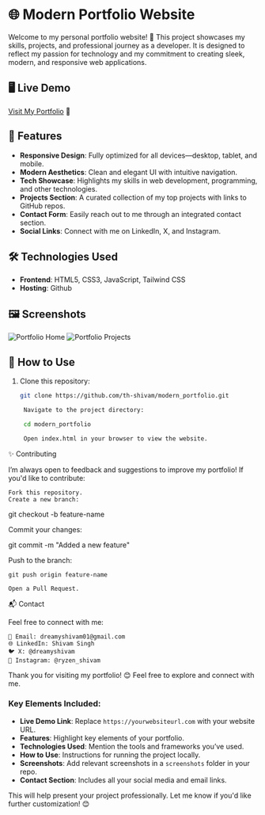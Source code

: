 # 🌐 Modern Portfolio Website

Welcome to my personal portfolio website! 🚀 This project showcases my skills, projects, and professional journey as a developer. It is designed to reflect my passion for technology and my commitment to creating sleek, modern, and responsive web applications.

## 🖥️ Live Demo
[Visit My Portfolio](https://th-shivam.github.io/Modern_portfolio/) 🌟

## 📌 Features
- **Responsive Design**: Fully optimized for all devices—desktop, tablet, and mobile.
- **Modern Aesthetics**: Clean and elegant UI with intuitive navigation.
- **Tech Showcase**: Highlights my skills in web development, programming, and other technologies.
- **Projects Section**: A curated collection of my top projects with links to GitHub repos.
- **Contact Form**: Easily reach out to me through an integrated contact section.
- **Social Links**: Connect with me on LinkedIn, X, and Instagram.

## 🛠️ Technologies Used
- **Frontend**: HTML5, CSS3, JavaScript, Tailwind CSS
- **Hosting**: Github

## 🖼️ Screenshots
![Portfolio Home](./screenshots/home.png)
![Portfolio Projects](./screenshots/projects.png)

## 🚀 How to Use
1. Clone this repository:
   ```bash
   git clone https://github.com/th-shivam/modern_portfolio.git

    Navigate to the project directory:

    cd modern_portfolio

    Open index.html in your browser to view the website.

✨ Contributing

I’m always open to feedback and suggestions to improve my portfolio! If you'd like to contribute:

    Fork this repository.
    Create a new branch:

git checkout -b feature-name

Commit your changes:

git commit -m "Added a new feature"

Push to the branch:

    git push origin feature-name

    Open a Pull Request.

📬 Contact

Feel free to connect with me:

    📧 Email: dreamyshivam01@gmail.com
    🌐 LinkedIn: Shivam Singh
    🐦 X: @dreamyshivam
    📸 Instagram: @ryzen_shivam

Thank you for visiting my portfolio! 😊 Feel free to explore and connect with me.


### Key Elements Included:
- **Live Demo Link**: Replace `https://yourwebsiteurl.com` with your website URL.
- **Features**: Highlight key elements of your portfolio.
- **Technologies Used**: Mention the tools and frameworks you’ve used.
- **How to Use**: Instructions for running the project locally.
- **Screenshots**: Add relevant screenshots in a `screenshots` folder in your repo.
- **Contact Section**: Includes all your social media and email links.

This will help present your project professionally. Let me know if you'd like further customization! 😊
